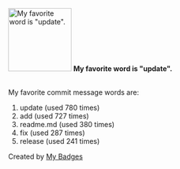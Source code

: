 <img src="https://my-badges.github.io/my-badges/favorite-word.png" alt="My favorite word is &quot;update&quot;." title="My favorite word is &quot;update&quot;." width="128">
<strong>My favorite word is &quot;update&quot;.</strong>
<br><br>

My favorite commit message words are:

1. update (used 780 times)
2. add (used 727 times)
3. readme.md (used 380 times)
4. fix (used 287 times)
5. release (used 241 times)


Created by <a href="https://github.com/my-badges/my-badges">My Badges</a>